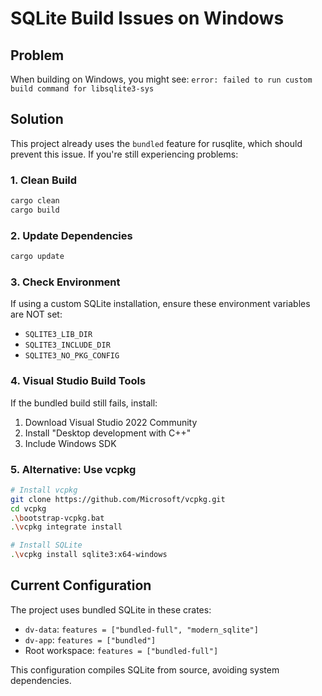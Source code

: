 # SQLite Build Issues on Windows

## Problem
When building on Windows, you might see: `error: failed to run custom build command for libsqlite3-sys`

## Solution
This project already uses the `bundled` feature for rusqlite, which should prevent this issue. If you're still experiencing problems:

### 1. Clean Build
```bash
cargo clean
cargo build
```

### 2. Update Dependencies
```bash
cargo update
```

### 3. Check Environment
If using a custom SQLite installation, ensure these environment variables are NOT set:
- `SQLITE3_LIB_DIR`
- `SQLITE3_INCLUDE_DIR`
- `SQLITE3_NO_PKG_CONFIG`

### 4. Visual Studio Build Tools
If the bundled build still fails, install:
1. Download Visual Studio 2022 Community
2. Install "Desktop development with C++"
3. Include Windows SDK

### 5. Alternative: Use vcpkg
```bash
# Install vcpkg
git clone https://github.com/Microsoft/vcpkg.git
cd vcpkg
.\bootstrap-vcpkg.bat
.\vcpkg integrate install

# Install SQLite
.\vcpkg install sqlite3:x64-windows
```

## Current Configuration
The project uses bundled SQLite in these crates:
- `dv-data`: `features = ["bundled-full", "modern_sqlite"]`
- `dv-app`: `features = ["bundled"]`
- Root workspace: `features = ["bundled-full"]`

This configuration compiles SQLite from source, avoiding system dependencies. 